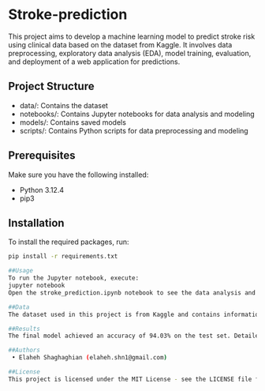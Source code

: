 # Stroke-prediction
This project aims to develop a machine learning model to predict stroke risk using clinical data based on the dataset from Kaggle. It involves data preprocessing, exploratory data analysis (EDA), model training, evaluation, and deployment of a web application for predictions.
## Project Structure
- data/: Contains the dataset
- notebooks/: Contains Jupyter notebooks for data analysis and modeling
- models/: Contains saved models
- scripts/: Contains Python scripts for data preprocessing and modeling
## Prerequisites
Make sure you have the following installed:
- Python 3.12.4
- pip3
## Installation
To install the required packages, run:

```bash
pip install -r requirements.txt

##Usage
To run the Jupyter notebook, execute:
jupyter notebook
Open the stroke_prediction.ipynb notebook to see the data analysis and modeling steps.

##Data
The dataset used in this project is from Kaggle and contains information about patients, including their age, gender, medical history, and whether they have had a stroke.

##Results
The final model achieved an accuracy of 94.03% on the test set. Detailed results and analysis can be found in the stroke_prediction.ipynb notebook.

##Authors
 • Elaheh Shaghaghian (elaheh.shn1@gmail.com)

##License
This project is licensed under the MIT License - see the LICENSE file for details.
